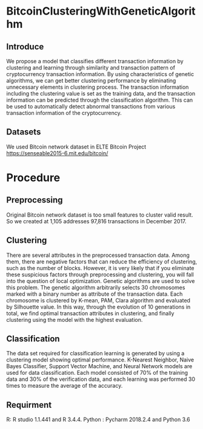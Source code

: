 # BitcoinClusteringWithGeneticAlgorithm

## Introduce
We propose a model that classifies different transaction information by clustering and learning through similarity and transaction pattern of cryptocurrency transaction information. By using characteristics of genetic algorithms, we can get better clustering performance by eliminating unnecessary elements in clustering process. The transaction information including the clustering value is set as the training data, and the transaction information can be predicted through the classification algorithm. This can be used to automatically detect abnormal transactions from various transaction information of the cryptocurrency.

## Datasets
We used Bitcoin network dataset in ELTE Bitcoin Project
https://senseable2015-6.mit.edu/bitcoin/

# Procedure
## Preprocessing
Original Bitcoin network dataset is too small features to cluster valid result.
So we created at 1,105 addresses 97,816 transactions in December 2017.

## Clustering
 There are several attributes in the preprocessed transaction data. Among them, there are negative factors that can reduce the efficiency of clustering, such as the number of blocks. However, it is very likely that if you eliminate these suspicious factors through preprocessing and clustering, you will fall into the question of local optimization. Genetic algorithms are used to solve this problem.
 The genetic algorithm arbitrarily selects 30 chromosomes marked with a binary number as attribute of the transaction data. Each chromosome is clustered by K-mean, PAM, Clara algorithm and evaluated by Silhouette value.
 In this way, through the evolution of 10 generations in total, we find optimal transaction attributes in clustering, and finally clustering using the model with the highest evaluation.

## Classification
The data set required for classification learning is generated by using a clustering model showing optimal performance. K-Nearest Neighbor, Naive Bayes Classifier, Support Vector Machine, and Neural Network models are used for data classification. Each model consisted of 70% of the training data and 30% of the verification data, and each learning was performed 30 times to measure the average of the accuracy.

## Requirment
R: R studio 1.1.441 and R 3.4.4.
Python : Pycharm 2018.2.4 and Python 3.6 
